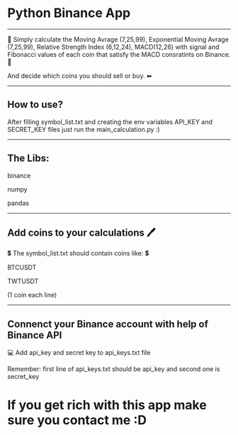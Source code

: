 # Python Binance App
---------------------------------------------
💸 Simply calculate the Moving Avrage (7,25,99), Exponential Moving Avrage (7,25,99), Relative Strength Index (6,12,24), MACD(12,26) with signal and Fibonacci values of each coin that satisfy the MACD consratints on Binance. 💸

And decide which coins you should sell or buy. ⬅

-------------------------------------
## How to use?
After filling symbol_list.txt and creating the env variables API_KEY and SECRET_KEY files just run the main_calculation.py :)

---------------------------------------
## The Libs:

binance

numpy

pandas

-------------------------------------------

## Add coins to your calculations 🖊

💲 The symbol_list.txt should contain coins like: 💲


BTCUSDT

TWTUSDT


(1 coin each line)

-------------------------------------------

## Connenct your Binance account with help of Binance API

💻 Add api_key and secret key to api_keys.txt file 

Remember: first line of api_keys.txt should be api_key and second one is secret_key

# If you get rich with this app make sure you contact me :D


